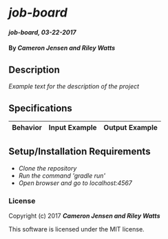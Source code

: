 # _job-board_

#### _job-board, 03-22-2017_

#### By _**Cameron Jensen and Riley Watts**_

## Description
_Example text for the description of the project_


## Specifications

| Behavior                   | Input Example     | Output Example    |
| -------------------------- | -----------------:| -----------------:|



## Setup/Installation Requirements

* _Clone the repository_
* _Run the command 'gradle run'_
* _Open browser and go to localhost:4567_


### License

Copyright (c) 2017 **_Cameron Jensen and Riley Watts_**

This software is licensed under the MIT license.
